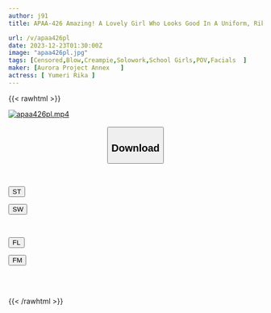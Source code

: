 ```yaml
---
author: j91
title: APAA-426 Amazing! A Lovely Girl Who Looks Good In A Uniform, Rika Yume

url: /v/apaa426pl
date: 2023-12-23T01:30:00Z
image: "apaa426pl.jpg"
tags: [Censored,Blow,Creampie,Solowork,School Girls,POV,Facials	 ]
maker: [Aurora Project Annex   ]
actress: [ Yumeri Rika ]
---
```



{{< rawhtml >}}

<div class="video" data-videoid="8dx2MyxLaWTo7z0">
    <a href="javascript:;">
        <img src="/v/apaa426pl/apaa426pl.jpg" width="WIDTH" height="HEIGHT" alt="apaa426pl.mp4" loading="lazy">
    </a>
</div>

<script type="text/javascript" src="https://j91.asia/asset/on-demand-st.js"></script>

<br>
  <link rel="stylesheet" href="https://j91.asia/asset/bs5.css">
  
  <center>
  <button class="btn btn-primary" type="button" data-bs-toggle="collapse" data-bs-target=".multi-collapse" aria-expanded="false" aria-controls="multiCollapseExample1 multiCollapseExample2"><h2>Download</h2></button></center>
</p>
<div class="row">
  <div class="col">
    <div class="collapse multi-collapse" id="multiCollapseExample1">
      <div class="card card-body">
	      	      <br>
<div class="buttons">  
<p><a href="https://streamtape.to/v/8dx2MyxLaWTo7z0" target="_blank"><button class="btn-hover color-3"><i class="fa fa-download"></i> ST</button></a></p>
<p><a href="https://flaswish.com/xi8kr1mkct4x" target="_blank"><button class="btn-hover color-2"><i class="fa fa-download"></i> SW</button></a></p></div>
    </div>
  </div>
</div>
  <div class="col">
    <div class="collapse multi-collapse" id="multiCollapseExample2">
      <div class="card card-body">
	      <br>
<div class="buttons">
<p><a href="javascript:;" target="_blank"><button class="btn-hover color-9"><i class="fa fa-download"></i> FL</button></a></p>
<p><a href="javascript:;" target="_blank"><button class="btn-hover color-8"><i class="fa fa-download"></i> FM</button></a></p></div>
<br><br>
      </div>
    </div>
  </div>
</div>

{{< /rawhtml >}}